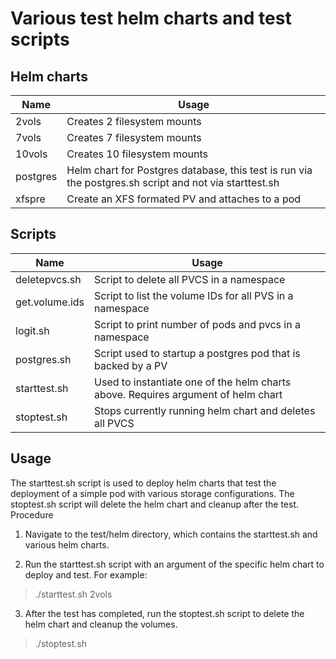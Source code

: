 # Various test helm charts and test scripts

## Helm charts
| Name    | Usage |
|---------|-------|
|2vols    | Creates 2 filesystem mounts
|7vols	  | Creates 7 filesystem mounts
|10vols	  | Creates 10 filesystem mounts
|postgres | Helm chart for Postgres database, this test is run via the postgres.sh script and not via starttest.sh
|xfspre   | Create an XFS formated PV and attaches to a pod


## Scripts
| Name           | Usage |
|----------------|-------|
| deletepvcs.sh  | Script to delete all PVCS in a namespace
| get.volume.ids | Script to list the volume IDs for all PVS in a namespace
| logit.sh       | Script to print number of pods and pvcs in a namespace
| postgres.sh    | Script used to startup a postgres pod that is backed by a PV
| starttest.sh   | Used to instantiate one of the helm charts above. Requires argument of helm chart
| stoptest.sh    | Stops currently running helm chart and deletes all PVCS


## Usage
The starttest.sh script is used to deploy helm charts that test the deployment of a simple pod
with various storage configurations. The stoptest.sh script will delete the helm chart and cleanup after the test.
Procedure
1. Navigate to the test/helm directory, which contains the starttest.sh and various helm charts.

2. Run the starttest.sh script with an argument of the specific helm chart to deploy and test. For example:
> ./starttest.sh 2vols
3. After the test has completed, run the stoptest.sh script to delete the helm chart and cleanup the volumes.
> ./stoptest.sh

